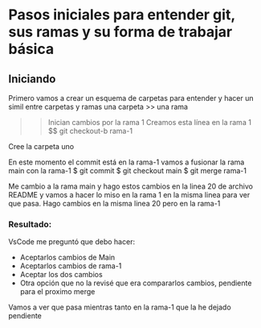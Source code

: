 # Pasos iniciales para entender git, sus ramas y su forma de trabajar básica

## Iniciando 
Primero vamos a crear un esquema de carpetas para entender y hacer un simil entre carpetas y ramas   una carpeta >> una rama


>>Inician cambios por la rama 1
Creamos esta línea en la rama 1
$$ git checkout-b rama-1

Cree la carpeta uno

En este momento el commit está en la rama-1 
vamos a fusionar la rama main con la rama-1
$ git commit
$ git checkout main
$ git merge rama-1


Me cambio a la rama main y hago estos cambios en la linea 20 de archivo README y vamos a hacer lo miso en la rama 1 en la misma linea para ver que pasa.
Hago cambios en la misma linea 20 pero en la rama-1

### Resultado:
VsCode me preguntó que debo hacer:
- Aceptarlos cambios de Main
- Aceptarlos cambios de rama-1
- Aceptar los dos cambios
- Otra opción que no la revisé que era compararlos cambios, pendiente para el proximo merge


Vamos a ver que pasa mientras tanto en la rama-1 que la he dejado pendiente
